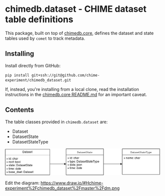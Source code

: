 # chimedb.dataset - CHIME dataset table definitions

This package, built on top of [chimedb.core](https://github.com/chime-experiment/chimedb), defines the
dataset and state tables used by `comet` to track metadata.

## Installing

Install directly from GitHub:
```
pip install git+ssh://git@github.com/chime-experiment/chimedb_dataset.git
```

If, instead, you're installing from a local clone, read the installation instructions in the
[chimedb.core README.md](https://github.com/chime-experiment/chimedb/) for an important caveat.

## Contents

The table classes provided in `chimedb.dataset` are:
* Dataset
* DatasetState
* DatasetStateType

![Database Schema](dataset.png)

Edit the diagram: https://www.draw.io/#Hchime-experiment%2Fchimedb_dataset%2Fmaster%2Fdm.png
